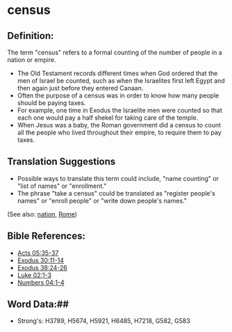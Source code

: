 # census #

## Definition: ##

The term "census" refers to a formal counting of the number of people in a nation or empire.

* The Old Testament records different times when God ordered that the men of Israel be counted, such as when the Israelites first left Egypt and then again just before they entered Canaan.
* Often the purpose of a census was in order to know how many people should be paying taxes.
* For example, one time in Exodus the Israelite men were counted so that each one would pay a half shekel for taking care of the temple.
* When Jesus was a baby, the Roman government did a census to count all the people who lived throughout their empire, to require them to pay taxes.

## Translation Suggestions ##

* Possible ways to translate this term could include, "name counting" or "list of names" or "enrollment."
* The phrase "take a census" could be translated as "register people's names" or "enroll people" or "write down people's names."

(See also: [nation](nation.md), [Rome](../names/rome.md))

## Bible References: ##

* [Acts 05:35-37](rc://en/tn/help/act/05/35)
* [Exodus 30:11-14](rc://en/tn/help/exo/30/11)
* [Exodus 38:24-26](rc://en/tn/help/exo/38/24)
* [Luke 02:1-3](rc://en/tn/help/luk/02/01)
* [Numbers 04:1-4](rc://en/tn/help/num/04/01)

## Word Data:##

* Strong's: H3789, H5674, H5921, H6485, H7218, G582, G583
